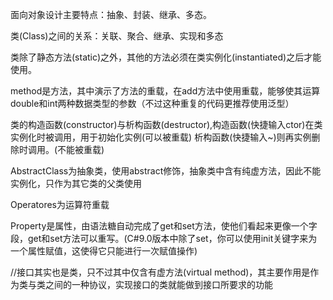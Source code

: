 面向对象设计主要特点：抽象、封装、继承、多态。

类(Class)之间的关系：关联、聚合、继承、实现和多态

类除了静态方法(static)之外，其他的方法必须在类实例化(instantiated)之后才能使用。

method是方法，其中演示了方法的重载，在add方法中使用重载，能够使其运算double和int两种数据类型的参数（不过这种重复的代码更推荐使用泛型）

类的构造函数(constructor)与析构函数(destructor),构造函数(快捷输入ctor)在类实例化时被调用，用于初始化实例(可以被重载)
析构函数(快捷输入~)则再实例删除时调用。(不能被重载)

AbstractClass为抽象类，使用abstract修饰，抽象类中含有纯虚方法，因此不能实例化，只作为其它类的父类使用

Operatores为运算符重载

Property是属性，由语法糖自动完成了get和set方法，使他们看起来更像一个字段，get和set方法可以重写。(C#9.0版本中除了set，你可以使用init关键字来为一个属性赋值，这使得它只能进行一次赋值操作)

//接口其实也是类，只不过其中仅含有虚方法(virtual method)，其主要作用是作为类与类之间的一种协议，实现接口的类就能做到接口所要求的功能